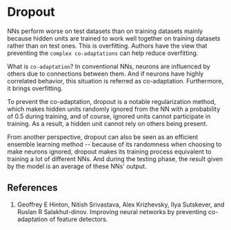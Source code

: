 # Dropout

NNs perform worse on test datasets than on training datasets mainly because hidden units are trained to work well together on training datasets rather than on test ones. This is overfitting. Authors have the view that preventing the `complex co-adaptations` can help reduce overfitting. 

What is `co-adaptation`? In conventional NNs, neurons are influenced by others due to connections between them. And if neurons have highly correlated behavior, this situation is referred as co-adaptation. Furthermore, it brings overfitting.

To prevent the co-adaptation, dropout is a notable regularization method, which makes hidden units randomly ignored from the NN with a probability of 0.5 during training, and of course, ignored units cannot participate in training. As a result, a hidden unit cannot rely on others being present. 

From another perspective, dropout can also be seen as an efficient ensemble learning method -- because of its randomness when choosing to make neurons ignored, dropout makes its training process equivalent to training a lot of different NNs. And during the testing phase, the result given by the model is an average of these NNs' output.

## References
1. Geoffrey E Hinton, Nitish Srivastava, Alex Krizhevsky, Ilya Sutskever, and Ruslan R Salakhut-dinov. Improving neural networks by preventing co-adaptation of feature detectors.